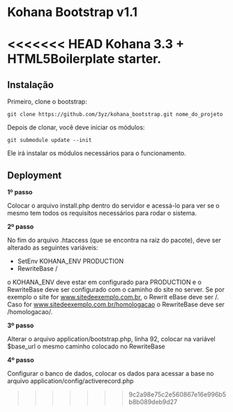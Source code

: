 Kohana Bootstrap v1.1
================

<<<<<<< HEAD
Kohana 3.3 + HTML5Boilerplate starter.
=======
Instalação 
----------

Primeiro, clone o bootstrap:

    git clone https://github.com/3yz/kohana_bootstrap.git nome_do_projeto

Depois de clonar, você deve iniciar os módulos:

    git submodule update --init

Ele irá instalar os módulos necessários para o funcionamento.

Deployment
----------

**1º passo**

Colocar o arquivo install.php dentro do servidor e acessá-lo para ver se o mesmo tem todos os requisitos necessários para rodar o sistema.

**2º passo**

No fim do arquivo .htaccess (que se encontra na raiz do pacote), deve ser alterado as seguintes variáveis:

- SetEnv KOHANA_ENV PRODUCTION 
- RewriteBase / 

o KOHANA_ENV deve estar em configurado para PRODUCTION e o RewriteBase deve ser configurado com o caminho do site no server. Se por exemplo o site for www.sitedeexemplo.com.br, o Rewrit
eBase deve ser /. Caso for www.sitedeexemplo.com.br/homologacao o RewriteBase deve ser /homologacao/.

**3º passo**

Alterar o arquivo application/bootstrap.php, linha 92, colocar na variável $base_url o mesmo caminho colocado no RewriteBase

**4º passo**

Configurar o banco de dados, colocar os dados para acessar a base no arquivo application/config/activerecord.php

>>>>>>> 9c2a98e75c2e560867e16e996b5b8b089deb9d27
